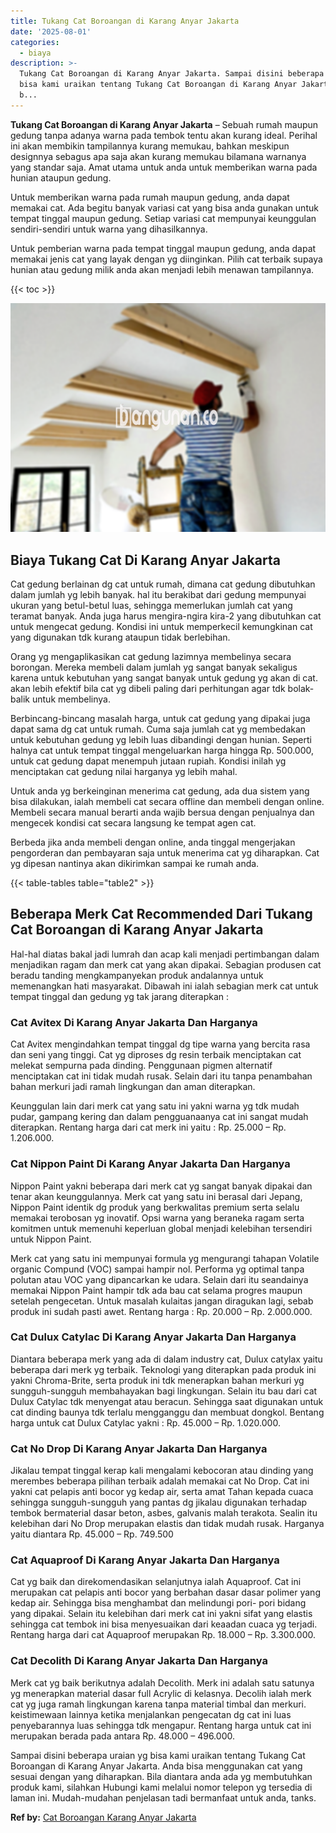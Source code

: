 ```yaml
---
title: Tukang Cat Boroangan di Karang Anyar Jakarta
date: '2025-08-01'
categories:
  - biaya
description: >-
  Tukang Cat Boroangan di Karang Anyar Jakarta. Sampai disini beberapa uraian yg
  bisa kami uraikan tentang Tukang Cat Boroangan di Karang Anyar Jakarta. Anda
  b...
---
```


**Tukang Cat Boroangan di Karang Anyar Jakarta** – Sebuah rumah maupun gedung tanpa adanya warna pada tembok tentu akan kurang ideal. Perihal ini akan membikin tampilannya kurang memukau, bahkan meskipun designnya sebagus apa saja akan kurang memukau bilamana warnanya yang standar saja. Amat utama untuk anda untuk memberikan warna pada hunian ataupun gedung.

Untuk memberikan warna pada rumah maupun gedung, anda dapat memakai cat. Ada begitu banyak variasi cat yang bisa anda gunakan untuk tempat tinggal maupun gedung. Setiap variasi cat mempunyai keunggulan sendiri-sendiri untuk warna yang dihasilkannya.

Untuk pemberian warna pada tempat tinggal maupun gedung, anda dapat memakai jenis cat yang layak dengan yg diinginkan. Pilih cat terbaik supaya hunian atau gedung milik anda akan menjadi lebih menawan tampilannya.

{{< toc >}}

![Tukang Cat Boroangan di Karang Anyar Jakarta](/images/jasa-cat-murah38.png)

## Biaya Tukang Cat Di Karang Anyar Jakarta

Cat gedung berlainan dg cat untuk rumah, dimana cat gedung dibutuhkan dalam jumlah yg lebih banyak. hal itu berakibat dari gedung mempunyai ukuran yang betul-betul luas, sehingga memerlukan jumlah cat yang teramat banyak. Anda juga harus mengira-ngira kira-2 yang dibutuhkan cat untuk mengecat gedung. Kondisi ini untuk memperkecil kemungkinan cat yang digunakan tdk kurang ataupun tidak berlebihan.

Orang yg mengaplikasikan cat gedung lazimnya membelinya secara borongan. Mereka membeli dalam jumlah yg sangat banyak sekaligus karena untuk kebutuhan yang sangat banyak untuk gedung yg akan di cat. akan lebih efektif bila cat yg dibeli paling dari perhitungan agar tdk bolak-balik untuk membelinya.

Berbincang-bincang masalah harga, untuk cat gedung yang dipakai juga dapat sama dg cat untuk rumah. Cuma saja jumlah cat yg membedakan untuk kebutuhan gedung yg lebih luas dibandingi dengan hunian. Seperti halnya cat untuk tempat tinggal mengeluarkan harga hingga Rp. 500.000, untuk cat gedung dapat menempuh jutaan rupiah. Kondisi inilah yg menciptakan cat gedung nilai harganya yg lebih mahal.

Untuk anda yg berkeinginan menerima cat gedung, ada dua sistem yang bisa dilakukan, ialah membeli cat secara offline dan membeli dengan online. Membeli secara manual berarti anda wajib bersua dengan penjualnya dan mengecek kondisi cat secara langsung ke tempat agen cat.

Berbeda jika anda membeli dengan online, anda tinggal mengerjakan pengorderan dan pembayaran saja untuk menerima cat yg diharapkan. Cat yg dipesan nantinya akan dikirimkan sampai ke rumah anda.

{{< table-tables table="table2" >}}

## Beberapa Merk Cat Recommended Dari Tukang Cat Boroangan di Karang Anyar Jakarta

Hal-hal diatas bakal jadi lumrah dan acap kali menjadi pertimbangan dalam menjadikan ragam dan merk cat yang akan dipakai. Sebagian produsen cat beradu tanding mengkampanyekan produk andalannya untuk memenangkan hati masyarakat. Dibawah ini ialah sebagian merk cat untuk tempat tinggal dan gedung yg tak jarang diterapkan :

### Cat Avitex Di Karang Anyar Jakarta Dan Harganya

Cat Avitex mengindahkan tempat tinggal dg tipe warna yang bercita rasa dan seni yang tinggi. Cat yg diproses dg resin terbaik menciptakan cat melekat sempurna pada dinding. Penggunaan pigmen alternatif menciptakan cat ini tidak mudah rusak. Selain dari itu tanpa penambahan bahan merkuri jadi ramah lingkungan dan aman diterapkan.

Keunggulan lain dari merk cat yang satu ini yakni warna yg tdk mudah pudar, gampang kering dan dalam pengguanaanya cat ini sangat mudah diterapkan. Rentang harga dari cat merk ini yaitu : Rp. 25.000 – Rp. 1.206.000.

### Cat Nippon Paint Di Karang Anyar Jakarta Dan Harganya

Nippon Paint yakni beberapa dari merk cat yg sangat banyak dipakai dan tenar akan keunggulannya. Merk cat yang satu ini berasal dari Jepang, Nippon Paint identik dg produk yang berkwalitas premium serta selalu memakai terobosan yg inovatif. Opsi warna yang beraneka ragam serta komitmen untuk memenuhi keperluan global menjadi kelebihan tersendiri untuk Nippon Paint.

Merk cat yang satu ini mempunyai formula yg mengurangi tahapan Volatile organic Compund (VOC) sampai hampir nol. Performa yg optimal tanpa polutan atau VOC yang dipancarkan ke udara. Selain dari itu seandainya memakai Nippon Paint hampir tdk ada bau cat selama progres maupun setelah pengecetan. Untuk masalah kulaitas jangan diragukan lagi, sebab produk ini sudah pasti awet. Rentang harga : Rp. 20.000 – Rp. 2.000.000.

### Cat Dulux Catylac Di Karang Anyar Jakarta Dan Harganya

Diantara beberapa merk yang ada di dalam industry cat, Dulux catylax yaitu beberapa dari merk yg terbaik. Teknologi yang diterapkan pada produk ini yakni Chroma-Brite, serta produk ini tdk menerapkan bahan merkuri yg sungguh-sungguh membahayakan bagi lingkungan. Selain itu bau dari cat Dulux Catylac tdk menyengat atau beracun. Sehingga saat digunakan untuk cat dinding baunya tdk terlalu mengganggu dan membuat dongkol. Bentang harga untuk cat Dulux Catylac yakni : Rp. 45.000 – Rp. 1.020.000.

### Cat No Drop Di Karang Anyar Jakarta Dan Harganya

Jikalau tempat tinggal kerap kali mengalami kebocoran atau dinding yang merembes beberapa pilihan terbaik adalah memakai cat No Drop. Cat ini yakni cat pelapis anti bocor yg kedap air, serta amat Tahan kepada cuaca sehingga sungguh-sungguh yang pantas dg jikalau digunakan terhadap tembok bermaterial dasar beton, asbes, galvanis malah terakota. Sealin itu kelebihan dari No Drop merupakan elastis dan tidak mudah rusak. Harganya yaitu diantara Rp. 45.000 – Rp. 749.500

### Cat Aquaproof Di Karang Anyar Jakarta Dan Harganya

Cat yg baik dan direkomendasikan selanjutnya ialah Aquaproof. Cat ini merupakan cat pelapis anti bocor yang berbahan dasar dasar polimer yang kedap air. Sehingga bisa menghambat dan melindungi pori- pori bidang yang dipakai. Selain itu kelebihan dari merk cat ini yakni sifat yang elastis sehingga cat tembok ini bisa menyesuaikan dari keaadan cuaca yg terjadi. Rentang harga dari cat Aquaproof merupakan Rp. 18.000 – Rp. 3.300.000.

### Cat Decolith Di Karang Anyar Jakarta Dan Harganya

Merk cat yg baik berikutnya adalah Decolith. Merk ini adalah satu satunya yg menerapkan material dasar full Acrylic di kelasnya. Decolih ialah merk cat yg juga ramah lingkungan karena tanpa material timbal dan merkuri. keistimewaan lainnya ketika menjalankan pengecatan dg cat ini luas penyebarannya luas sehingga tdk mengapur. Rentang harga untuk cat ini merupakan berada pada antara Rp. 48.000 – 496.000.

Sampai disini beberapa uraian yg bisa kami uraikan tentang Tukang Cat Boroangan di Karang Anyar Jakarta. Anda bisa menggunakan cat yang sesuai dengan yang diharapkan. Bila diantara anda ada yg membutuhkan produk kami, silahkan Hubungi kami melalui nomor telepon yg tersedia di laman ini. Mudah-mudahan penjelasan tadi bermanfaat untuk anda, tanks.

**Ref by:** [Cat Boroangan Karang Anyar Jakarta](https://id.wikipedia.org/wiki/Cat)
